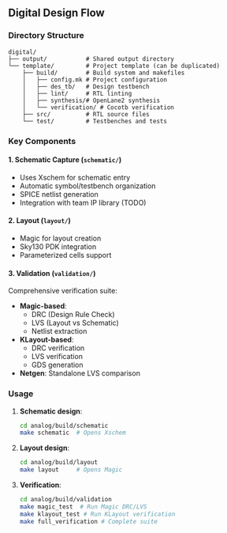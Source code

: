 ## Digital Design Flow

### Directory Structure
```
digital/
├── output/           # Shared output directory
└── template/         # Project template (can be duplicated)
    ├── build/        # Build system and makefiles
    │   ├── config.mk # Project configuration
    │   ├── des_tb/   # Design testbench
    │   ├── lint/     # RTL linting
    │   ├── synthesis/# OpenLane2 synthesis
    │   └── verification/ # Cocotb verification
    ├── src/          # RTL source files
    └── test/         # Testbenches and tests
```

### Key Components

#### 1. Schematic Capture (`schematic/`)
- Uses Xschem for schematic entry
- Automatic symbol/testbench organization
- SPICE netlist generation
- Integration with team IP library (TODO)

#### 2. Layout (`layout/`)
- Magic for layout creation
- Sky130 PDK integration
- Parameterized cells support

#### 3. Validation (`validation/`)
Comprehensive verification suite:
- **Magic-based**:
  - DRC (Design Rule Check)
  - LVS (Layout vs Schematic)
  - Netlist extraction
- **KLayout-based**:
  - DRC verification
  - LVS verification
  - GDS generation
- **Netgen**: Standalone LVS comparison

### Usage

1. **Schematic design**:
   ```bash
   cd analog/build/schematic
   make schematic  # Opens Xschem
   ```

2. **Layout design**:
   ```bash
   cd analog/build/layout
   make layout     # Opens Magic
   ```

3. **Verification**:
   ```bash
   cd analog/build/validation
   make magic_test  # Run Magic DRC/LVS
   make klayout_test # Run KLayout verification
   make full_verification # Complete suite
   ```
